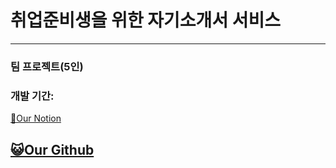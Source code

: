 # 취업준비생을 위한 자기소개서 서비스
---
### 팀 프로젝트(5인)

### 개발 기간: 

[📜Our Notion](https://www.notion.so/Semi-Project-Team-2-f7fe7122726345caae4a057fefa25620)

[😺Our Github](https://github.com/kdt-service/SemiPJT_team2)
---


